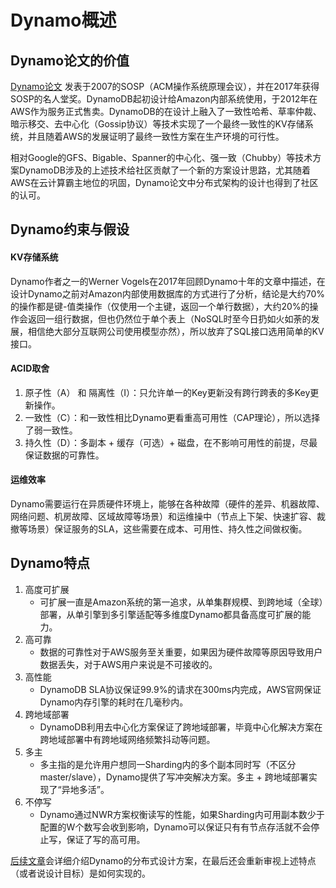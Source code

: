 # Dynamo概述

## Dynamo论文的价值

[Dynamo论文](https://www.allthingsdistributed.com/files/amazon-dynamo-sosp2007.pdf) 发表于2007的SOSP（ACM操作系统原理会议），并在2017年获得SOSP的名人堂奖。DynamoDB起初设计给Amazon内部系统使用，于2012年在AWS作为服务正式售卖。DynamoDB的在设计上融入了一致性哈希、草率仲裁、暗示移交、去中心化（Gossip协议）等技术实现了一个最终一致性的KV存储系统，并且随着AWS的发展证明了最终一致性方案在生产环境的可行性。

相对Google的GFS、Bigable、Spanner的中心化、强一致（Chubby）等技术方案DynamoDB涉及的上述技术给社区贡献了一个新的方案设计思路，尤其随着AWS在云计算霸主地位的巩固，Dynamo论文中分布式架构的设计也得到了社区的认可。


## Dynamo约束与假设

#### KV存储系统
Dynamo作者之一的Werner Vogels在2017年回顾Dynamo十年的文章中描述，在设计Dynamo之前对Amazon内部使用数据库的方式进行了分析，结论是大约70%的操作都是键-值类操作（仅使用一个主键，返回一个单行数据），大约20%的操作会返回一组行数据，但也仍然位于单个表上（NoSQL时至今日扔如火如荼的发展，相信绝大部分互联网公司使用模型亦然），所以放弃了SQL接口选用简单的KV接口。

#### ACID取舍
1. 原子性（A） 和 隔离性（I）：只允许单一的Key更新没有跨行跨表的多Key更新操作。
2. 一致性（C）：和一致性相比Dynamo更看重高可用性（CAP理论），所以选择了弱一致性。
3. 持久性（D）：多副本 + 缓存（可选）+ 磁盘，在不影响可用性的前提，尽最保证数据的可靠性。

#### 运维效率
Dynamo需要运行在异质硬件环境上，能够在各种故障（硬件的差异、机器故障、网络问题、机房故障、区域故障等场景）和运维操中（节点上下架、快速扩容、裁撤等场景）保证服务的SLA，这些需要在成本、可用性、持久性之间做权衡。


## Dynamo特点

1. 高度可扩展
	* 可扩展一直是Amazon系统的第一追求，从单集群规模、到跨地域（全球）部署，从单引擎到多引擎适配等多维度Dynamo都具备高度可扩展的能力。
2. 高可靠
	* 数据的可靠性对于AWS服务至关重要，如果因为硬件故障等原因导致用户数据丢失，对于AWS用户来说是不可接收的。
3. 高性能
	* DynamoDB SLA协议保证99.9%的请求在300ms内完成，AWS官网保证Dynamo内存引擎的耗时在几毫秒内。
4. 跨地域部署
	* DynamoDB利用去中心化方案保证了跨地域部署，毕竟中心化解决方案在跨地域部署中有跨地域网络频繁抖动等问题。
5. 多主
	* 多主指的是允许用户想同一Sharding内的多个副本同时写（不区分master/slave），Dynamo提供了写冲突解决方案。多主 + 跨地域部署实现了“异地多活”。
6. 不停写
	* Dynamo通过NWR方案权衡读写的性能，如果Sharding内可用副本数少于配置的W个数写会收到影响，Dynamo可以保证只有有节点存活就不会停止写，保证了写的高可用。

[后续文章](https://github.com/joeylichang/joeylichang.github.io/blob/master/src/dynamo/desgin.md)会详细介绍Dynamo的分布式设计方案，在最后还会重新审视上述特点（或者说设计目标）是如何实现的。
